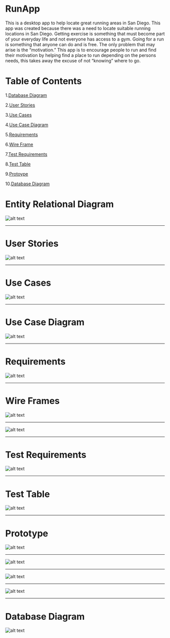 # RunApp
This is a desktop app to help locate great running areas in San Diego.
This app was created because there was a need to locate suitable running locations in San Diego. Getting exercise is something that must become part of your everyday life and not everyone has access to a gym. Going for a run is something that anyone can do and is free. The only problem that may arise is the “motivation.” This app is to encourage people to run and find their motivation by helping find a place to run depending on the persons needs, this takes away the excuse of not “knowing” where to go.

# Table of Contents


1.[Database Diagram](https://github.com/topher-chris/RunApp/blob/master/Database%20Diagram.jpg)

2.[User Stories](https://github.com/topher-chris/RunApp/blob/master/User%20Stories.PNG)

3.[Use Cases](https://github.com/topher-chris/RunApp/blob/master/Use%20Cases.PNG)

4.[Use Case Diagram](https://github.com/topher-chris/RunApp/blob/master/Use-Case%20Diagram%20(UML).png)

5.[Requirements](https://github.com/topher-chris/RunApp/blob/master/Requirements.PNG)

6.[Wire Frame](https://github.com/topher-chris/RunApp/blob/master/WireFrame%20Page-1.jpg)

7.[Test Requirements](https://github.com/topher-chris/RunApp/blob/master/Test%20Requirements.PNG)

8.[Test Table](https://github.com/topher-chris/RunApp/blob/master/Test%20Table.PNG)

9.[Protoype](https://github.com/topher-chris/RunApp/blob/master/Prototype.html)

10.[Database Diagram](https://github.com/topher-chris/RunApp/blob/master/Model%20Classes/Databse%20Diagram.PNG)

[](https://github.com/topher-chris/RunApp/blob/master/MainPage.PNG)





# Entity Relational Diagram
![alt text](https://github.com/topher-chris/RunApp/blob/master/Database%20Diagram.jpg)

___
# User Stories
![alt text](https://github.com/topher-chris/RunApp/blob/master/User%20Stories.PNG)

___
# Use Cases
![alt text](https://github.com/topher-chris/RunApp/blob/master/Use%20Cases.PNG)

___
# Use Case Diagram
![alt text](https://github.com/topher-chris/RunApp/blob/master/Use-Case%20Diagram%20(UML).png)

___
# Requirements
![alt text](https://github.com/topher-chris/RunApp/blob/master/Requirements.PNG)

___
# Wire Frames
![alt text](https://github.com/topher-chris/RunApp/blob/master/WireFrame%20Page-1.jpg)

___

![alt text](https://github.com/topher-chris/RunApp/blob/master/WireFram-Page-2.jpg)
 
___
# Test Requirements 

![alt text](https://github.com/topher-chris/RunApp/blob/master/Test%20Requirements.PNG)

___
# Test Table
![alt text](https://github.com/topher-chris/RunApp/blob/master/Test%20Table.PNG)

___
# Prototype

![alt text](https://github.com/topher-chris/RunApp/blob/master/Prototype1.PNG)

___
![alt text](https://github.com/topher-chris/RunApp/blob/master/Prototype2.PNG)
___

![alt text](https://github.com/topher-chris/RunApp/blob/master/Prototype3.PNG)

___

![alt text](https://github.com/topher-chris/RunApp/blob/master/MainPage.PNG)

___
# Database Diagram
![alt text](https://github.com/topher-chris/RunApp/blob/master/Model%20Classes/Databse%20Diagram.PNG)
